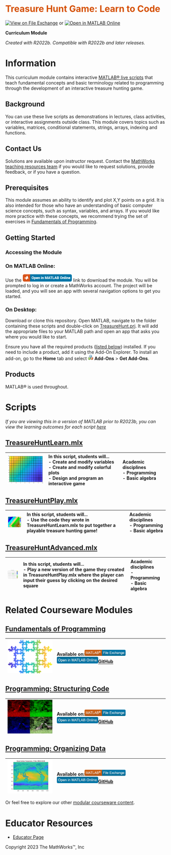 <a name="T_DEF03274"></a>
# <span style="color:rgb(213,80,0)">Treasure Hunt Game: Learn to Code</span>
<a name="H_053613DF"></a>

[![View on File Exchange](https://www.mathworks.com/matlabcentral/images/matlab-file-exchange.svg)](https://www.mathworks.com/matlabcentral/fileexchange/123265-treasure-hunt) or [![Open in MATLAB Online](https://www.mathworks.com/images/responsive/global/open-in-matlab-online.svg)](https://matlab.mathworks.com/open/github/v1?repo=MathWorks-Teaching-Resources/Treasure-Hunt&project=TreasureHunt.prj)

**Curriculum Module**

_Created with R2022b. Compatible with R2022b and later releases._

# Information

This curriculum module contains interactive [MATLAB® live scripts](https://www.mathworks.com/products/matlab/live-editor.html) that teach fundamental concepts and basic terminology related to programming through the development of an interactive treasure hunting game.

<a name="H_F00D98E4"></a>
## Background

You can use these live scripts as demonstrations in lectures, class activities, or interactive assignments outside class. This module covers topics such as variables, matrices, conditional statements, strings, arrays, indexing and functions.

## Contact Us

Solutions are available upon instructor request. Contact the [MathWorks teaching resources team](mailto:onlineteaching@mathworks.com) if you would like to request solutions, provide feedback, or if you have a question.

<a name="H_30BC7141"></a>
## Prerequisites

This module assumes an ability to identify and plot X,Y points on a grid. It is also intended for those who have an understanding of basic computer science concepts, such as syntax, variables, and arrays. If you would like more practice with these concepts, we recommend trying the set of exercises in [Fundamentals of Programming](https://www.mathworks.com/matlabcentral/fileexchange/103225-fundamentals-of-programming).

<a name="H_330E72C3"></a>
## Getting Started
### Accessing the Module
### **On MATLAB Online:**

Use the [<img src="Images/image_0.png" width="154" alt="image_0.png">](https://matlab.mathworks.com/open/github/v1?repo=MathWorks-Teaching-Resources/Treasure-Hunt&project=TreasureHunt.prj) link to download the module. You will be prompted to log in or create a MathWorks account. The project will be loaded, and you will see an app with several navigation options to get you started.

### **On Desktop:**

Download or clone this repository. Open MATLAB, navigate to the folder containing these scripts and double-click on [TreasureHunt.prj](TreasureHunt.prj). It will add the appropriate files to your MATLAB path and open an app that asks you where you would like to start. 


Ensure you have all the required products ([listed below](#H_E850B4FF)) installed. If you need to include a product, add it using the Add-On Explorer. To install an add-on, go to the **Home** tab and select  <img src="Images/image_1.png" width="16" alt="image_1.png"> **Add-Ons** > **Get Add-Ons**. 

<a name="H_E850B4FF"></a>
## Products

MATLAB® is used throughout.

<a name="H_E8C62B23"></a>
# Scripts

*If you are viewing this in a version of MATLAB prior to R2023b, you can view the learning outcomes for each script* [*here*](https://www.mathworks.com/matlabcentral/fileexchange/123265-treasure-hunt)

<a name="H_BC8955C0"></a>
## [**TreasureHuntLearn.mlx**](Scripts/TreasureHuntLearn.mlx)
| <img src="Images/image_2.png" width="171" alt="image_2.png"> | **In this script, students will...** <br>-  Create and modify variables <br>-  Create and modify colorful plots <br>-  Design and program an interactive game | **Academic disciplines** <br>-  Programming <br>-  Basic algebra  |
| :-- | :-- | :-- |

<a name="H_AE6928D6"></a>
## [**TreasureHuntPlay.mlx**](Scripts/TreasureHuntPlay.mlx)
| <img src="Images/image_3.png" width="171" alt="image_3.png"> | **In this script, students will...** <br>-  Use the code they wrote in TreasureHuntLearn.mlx to put together a playable treasure hunting game! | **Academic disciplines** <br>-  Programming <br>-  Basic algebra  |
| :-- | :-- | :-- |

<a name="H_13206399"></a>
## [**TreasureHuntAdvanced.mlx**](Scripts/TreasureHuntAdvanced.mlx)
| <img src="Images/image_4.png" width="171" alt="image_4.png"> | **In this script, students will...** <br>-  Play a new version of the game they created in TreasureHuntPlay.mlx where the player can input their guess by clicking on the desired square | **Academic disciplines** <br>-  Programming <br>-  Basic algebra  |
| :-- | :-- | :-- |

# Related Courseware Modules
<a name="H_868F5748"></a>
## [Fundamentals of Programming](https://www.mathworks.com/matlabcentral/fileexchange/103225-fundamentals-of-programming)
| <img src="Images/image_5.png" width="171" alt="image_5.png"> | **Available on:**[<img src="Images/image_6.png" width="129" alt="image_6.png">](https://www.mathworks.com/matlabcentral/fileexchange/103225-fundamentals-of-programming)[<img src="Images/image_7.png" width="130" alt="image_7.png">](https://matlab.mathworks.com/open/github/v1?repo=MathWorks-Teaching-Resources/Fundamentals-of-Programming&project=FundamentalsofProgramming.prj)[GitHub](https://github.com/MathWorks-Teaching-Resources/Fundamentals-of-Programming)  |
| :-- | :-- |

<a name="H_2309CCF6"></a>
## [Programming: Structuring Code](https://www.mathworks.com/matlabcentral/fileexchange/115905-programming-structuring-code)
| <img src="Images/image_8.png" width="171" alt="image_8.png"> | **Available on:**[<img src="Images/image_9.png" width="129" alt="image_9.png">](https://www.mathworks.com/matlabcentral/fileexchange/115905-programming-structuring-code)[<img src="Images/image_10.png" width="130" alt="image_10.png">](https://matlab.mathworks.com/open/github/v1?repo=MathWorks-Teaching-Resources/Programming-Structuring-Code&project=StructuringCode.prj)[GitHub](https://github.com/MathWorks-Teaching-Resources/Programming-Structuring-Code)  |
| :-- | :-- |

<a name="H_74282902"></a>
## [Programming: Organizing Data](https://www.mathworks.com/matlabcentral/fileexchange/115900-programming-organizing-data)
| <img src="Images/image_11.png" width="171" alt="image_11.png"> | **Available on:**[<img src="Images/image_12.png" width="129" alt="image_12.png">](https://www.mathworks.com/matlabcentral/fileexchange/115900-programming-organizing-data)[<img src="Images/image_13.png" width="130" alt="image_13.png">](https://matlab.mathworks.com/open/github/v1?repo=MathWorks-Teaching-Resources/Programming-Organizing-Data&project=OrganizingData.prj)[GitHub](https://github.com/MathWorks-Teaching-Resources/Programming-Organizing-Data)  |
| :-- | :-- |


Or feel free to explore our other [modular courseware content](https://www.mathworks.com/matlabcentral/fileexchange/?q=tag%3A%22courseware+module%22&sort=downloads_desc_30d).

# Educator Resources
-  [Educator Page](https://www.mathworks.com/academia/educators.html) 


Copyright 2023 The MathWorks™, Inc



